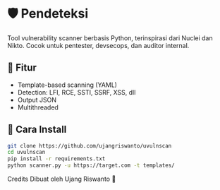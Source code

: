 # 🛡️ Pendeteksi

Tool vulnerability scanner berbasis Python, terinspirasi dari Nuclei dan Nikto. Cocok untuk pentester, devsecops, dan auditor internal.

## 🔧 Fitur
- Template-based scanning (YAML)
- Detection: LFI, RCE, SSTI, SSRF, XSS, dll
- Output JSON
- Multithreaded

## 🚀 Cara Install

```bash
git clone https://github.com/ujangriswanto/uvulnscan
cd uvulnscan
pip install -r requirements.txt
python scanner.py -u https://target.com -t templates/
```

Credits
Dibuat oleh Ujang Riswanto 👑
